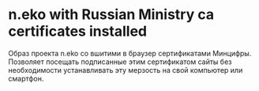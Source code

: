 # n.eko with Russian Ministry ca certificates installed

Образ проекта n.eko со вшитими в браузер сертификатами Минцифры. Позволяет посещать подписанные этим сертификатом сайты без необходимости устанавливать эту мерзость на свой компьютер или смартфон. 
